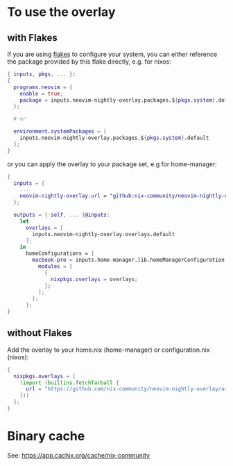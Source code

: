 # To use the overlay

## with Flakes

If you are using [flakes] to configure your system, you can either reference the
package provided by this flake directly, e.g. for nixos:

```nix
{ inputs, pkgs, ... }:
{
  programs.neovim = {
    enable = true;
    package = inputs.neovim-nightly-overlay.packages.${pkgs.system}.default;
  };

  # or

  environment.systemPackages = [
    inputs.neovim-nightly-overlay.packages.${pkgs.system}.default
  ];
}
```

or you can apply the overlay to your package set, e.g for home-manager:

```nix
{
  inputs = {
    ...
    neovim-nightly-overlay.url = "github:nix-community/neovim-nightly-overlay";
  };

  outputs = { self, ... }@inputs:
    let
      overlays = [
        inputs.neovim-nightly-overlay.overlays.default
      ];
    in
      homeConfigurations = {
        macbook-pro = inputs.home-manager.lib.homeManagerConfiguration {
          modules = [
            {
              nixpkgs.overlays = overlays;
            };
          ];
        };
      };
}
```

## without Flakes

Add the overlay to your home.nix (home-manager) or configuration.nix (nixos):

```nix
{
  nixpkgs.overlays = [
    (import (builtins.fetchTarball {
      url = "https://github.com/nix-community/neovim-nightly-overlay/archive/master.tar.gz";
    }))
  ];
}
```

# Binary cache

See: https://app.cachix.org/cache/nix-community

[flakes]: https://wiki.nixos.org/wiki/Flakes
